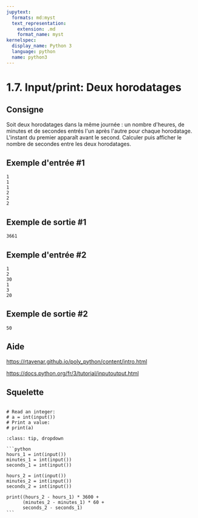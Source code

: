 ```yaml
---
jupytext:
  formats: md:myst
  text_representation:
    extension: .md
    format_name: myst
kernelspec:
  display_name: Python 3
  language: python
  name: python3
---
```


# 1.7. Input/print: Deux horodatages

## Consigne

Soit deux horodatages dans la même journée : un nombre d'heures, de minutes et de secondes entrés l'un après l'autre pour chaque horodatage. L'instant du premier apparaît avant le second.
Calculer puis afficher le nombre de secondes entre les deux horodatages.

## Exemple d'entrée #1

```
1
1
1
2
2
2
```

## Exemple de sortie #1

```
3661
```

## Exemple d'entrée #2

```
1
2
30
1
3
20
```

## Exemple de sortie #2

```
50
```

## Aide

https://rtavenar.github.io/poly_python/content/intro.html

https://docs.python.org/fr/3/tutorial/inputoutput.html

## Squelette

```{code-cell} ipython3

# Read an integer:
# a = int(input())
# Print a value:
# print(a)

```

````{admonition} Cliquez ici pour voir la solution
:class: tip, dropdown

```python
hours_1 = int(input())
minutes_1 = int(input())
seconds_1 = int(input())

hours_2 = int(input())
minutes_2 = int(input())
seconds_2 = int(input())

print((hours_2 - hours_1) * 3600 +
      (minutes_2 - minutes_1) * 60 +
      seconds_2 - seconds_1)
```
````
